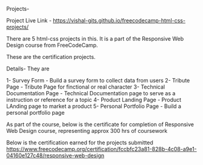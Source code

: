 Projects-

Project Live Link - https://vishal-gits.github.io/freecodecamp-html-css-projects/

There are 5 html-css projects in this. It is a part of the Responsive Web Design course from FreeCodeCamp.

These are the certification projects.

Details-
They are

1- Survey Form - Build a survey form to collect data from users
2- Tribute Page - Tribute Page for finctional or real character
3- Technical Documentation Page - Technical Documentation page to serve as a instruction or reference for a topic
4- Product Landing Page - Product LAnding page to market a product
5- Personal Portfolio Page - Build a personal portfolio page

As part of the course, below is the certificate for completion of Responsive Web Design course, representing approx 300 hrs of coursework

Below is the certification earned for the projects submitted
https://www.freecodecamp.org/certification/fccbfc23a81-828b-4c08-a9e1-04160e127c48/responsive-web-design

